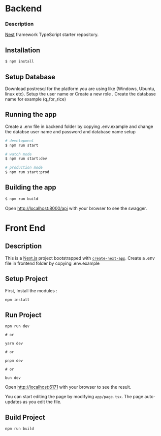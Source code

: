 # Backend

### Description

[Nest](https://github.com/nestjs/nest) framework TypeScript starter repository.

## Installation

```bash
$ npm install
```

## Setup Database

Download postresql for the platform you are using like (Windows, Ubuntu, linux etc). Setup the user name or Create a new role . Create the database name for example (q_for_rice)

## Running the app

Create a .env file in backend folder by copying .env.example and change the databse user name and password and database name setup

```bash
# development
$ npm run start

# watch mode
$ npm run start:dev

# production mode
$ npm run start:prod
```

## Building the app

```bash
$ npm run build
```

Open [http://localhost:8000/api](http://localhost:8000/api) with your browser to see the swagger.

#

# Front End

## Description

This is a [Next.js](https://nextjs.org/) project bootstrapped with [`create-next-app`](https://github.com/vercel/next.js/tree/canary/packages/create-next-app).
Create a .env file in frontend folder by copying .env.example

## Setup Project

First, Install the modules :

```bash
npm install
```

## Run Project

```
npm run dev

# or

yarn dev

# or

pnpm dev

# or

bun dev

```

Open [http://localhost:6171](http://localhost:6171) with your browser to see the result.

You can start editing the page by modifying `app/page.tsx`. The page auto-updates as you edit the file.

## Build Project

```
npm run build
```
